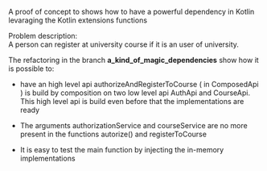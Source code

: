 
A proof of concept to shows how to have a powerful dependency in Kotlin levaraging the Kotlin 
extensions functions

Problem description:  
A person can register at university course if it is an user of university.  

The refactoring in the branch **a_kind_of_magic_dependencies** show how it is possible to:

- have an high level api authorizeAndRegisterToCourse ( in  ComposedApi ) is build by composition on
 two low level api AuthApi and CourseApi. This high level api is build even before that the 
 implementations are ready 
   
- The arguments authorizationService and courseService are no more present in the functions 
autorize() and registerToCourse  

- It is easy to test the main function by injecting the in-memory implementations
